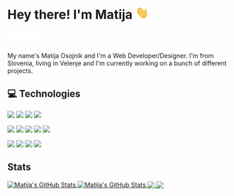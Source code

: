# Hey there! I'm Matija <img src="https://github.com/MatijaOsojnik/MatijaOsojnik/blob/master/wave.gif?raw=true" width="30px">

<a href="https://www.linkedin.com/in/matija-osojnik-6b0900193/">
  <img align="left" alt="Matija Osojnik | LinkedIn" width="25px" style="filter: brightness(0) invert(1); border: 1px solid black" src="https://github.com/MatijaOsojnik/MatijaOsojnik/blob/master/linkedin.svg" />
</a>
<a href="https://github.com/MatijaOsojnik">
  <img align="left" alt="Matija Osojnik | Github" width="25px" style="filter: brightness(0) invert(1); border: 1px solid black" src="https://github.com/MatijaOsojnik/MatijaOsojnik/blob/master/github.svg" />
</a>
<a href="https://www.instagram.com/matijaosojnik/">
  <img align="left" alt="Matija Osojnik | Instagram" width="25px" style="filter: brightness(0) invert(1); border: 1px solid black" src="https://github.com/MatijaOsojnik/MatijaOsojnik/blob/master/instagram.svg" />
</a>

<br />
<br />


My name's Matija Osojnik and I'm a Web Developer/Designer. I'm from Slovenia, living in Velenje and I'm currently working on a bunch of different projects.

## 💻 Technologies

![](https://img.shields.io/badge/Javascript-informational?style=flat&logo=JavaScript&logoColor=white&color=2bbc8a)
![](https://img.shields.io/badge/Ruby-informational?style=flat&logo=Ruby&logoColor=white&color=2bbc8a)
![](https://img.shields.io/badge/Dart-informational?style=flat&logo=Dart&logoColor=white&color=2bbc8a)
![](https://img.shields.io/badge/Python-informational?style=flat&logo=Python&logoColor=white&color=2bbc8a)

![](https://img.shields.io/badge/React-20232A?style=flat&logo=react&logoColor=white&color=2bbc8a)
![](https://img.shields.io/badge/VueJS-informational?style=flat&logo=Vue.js&logoColor=white&color=2bbc8a)
![](https://img.shields.io/badge/NodeJS-informational?style=flat&logo=Node.js&logoColor=white&color=2bbc8a)
![](https://img.shields.io/badge/Rails-informational?style=flat&logo=Ruby-on-Rails&logoColor=white&color=2bbc8a)
![](https://img.shields.io/badge/Flutter-informational?style=flat&logo=Flutter&logoColor=white&color=2bbc8a)

![](https://img.shields.io/badge/CSS3-informational?style=flat&logo=CSS3&logoColor=white&color=2bbc8a)
![](https://img.shields.io/badge/Vuetify-informational?style=flat&logo=Vuetify&logoColor=white&color=2bbc8a)
![](https://img.shields.io/badge/Bootstrap-informational?style=flat&logo=Bootstrap&logoColor=white&color=2bbc8a)
![](https://img.shields.io/badge/TailwindCSS-informational?style=flat&logo=Tailwind-CSS&logoColor=white&color=2bbc8a)


## Stats

<a href="https://github.com/MatijaOsojnik/MatijaOsojnik">
  <img align="center" src="https://github-readme-stats.vercel.app/api/top-langs/?username=MatijaOsojnik&langs_count=5&show_icons=true&line_height=27&title_color=ffffff&text_color=c9cacc&icon_color=2bbc8a&bg_color=1d1f21" alt="Matija's GitHub Stats" />
</a>

<a href="https://github.com/MatijaOsojnik/MatijaOsojnik">
  <img align="center" src="https://github-readme-stats.vercel.app/api?username=MatijaOsojnik&show_icons=true&line_height=27&title_color=ffffff&text_color=c9cacc&icon_color=2bbc8a&bg_color=1d1f21" alt="Matija's GitHub Stats" />
</a>

<a href="https://github.com/MatijaOsojnik/medio">
  <img align="center" src="https://github-readme-stats.vercel.app/api/pin/?username=MatijaOsojnik&repo=medio&title_color=ffffff&text_color=c9cacc&icon_color=2bbc8a&bg_color=1d1f21" />
</a>


<a href="https://github.com/MatijaOsojnik/languor">
  <img align="center" src="https://github-readme-stats.vercel.app/api/pin/?username=MatijaOsojnik&repo=languor&title_color=ffffff&text_color=c9cacc&icon_color=2bbc8a&bg_color=1d1f21" />
</a>    

<!-- Resources -->
<!-- Icons: https://simpleicons.org/ -->
<!-- GitHub Stats: https://github.com/anuraghazra/github-readme-stats -->
<!-- Emojis: https://emojipedia.org/emoji/ -->
<!-- Shields: https://shields.io/ -->
<!-- Awesome GitHub Profile README: https://github.com/abhisheknaiidu/awesome-github-profile-readme -->
